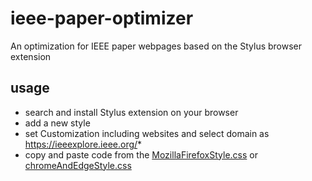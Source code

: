 # ieee-paper-optimizer
An optimization for IEEE paper webpages based on the Stylus browser extension

## usage

* search and install Stylus extension on your browser 
* add a new style
* set Customization including websites and select domain as https://ieeexplore.ieee.org/*
* copy and paste code from the [MozillaFirefoxStyle.css](./MozillaFirefoxStyle.css) or [chromeAndEdgeStyle.css](./chromeAndEdgeStyle.css)

